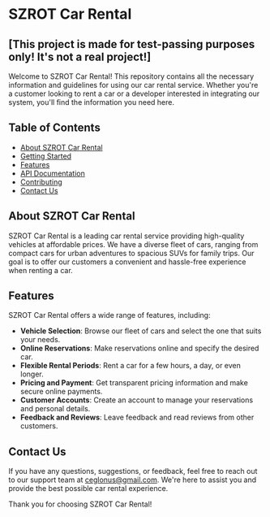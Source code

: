 # SZROT Car Rental

## [This project is made for test-passing purposes only! It's not a real project!]

Welcome to SZROT Car Rental! This repository contains all the necessary information and guidelines for using our car rental service. Whether you're a customer looking to rent a car or a developer interested in integrating our system, you'll find the information you need here.

## Table of Contents
- [About SZROT Car Rental](#about-szrot-car-rental)
- [Getting Started](#getting-started)
- [Features](#features)
- [API Documentation](#api-documentation)
- [Contributing](#contributing)
- [Contact Us](#contact-us)

## About SZROT Car Rental
SZROT Car Rental is a leading car rental service providing high-quality vehicles at affordable prices. We have a diverse fleet of cars, ranging from compact cars for urban adventures to spacious SUVs for family trips. Our goal is to offer our customers a convenient and hassle-free experience when renting a car.

## Features
SZROT Car Rental offers a wide range of features, including:

- **Vehicle Selection**: Browse our fleet of cars and select the one that suits your needs.
- **Online Reservations**: Make reservations online and specify the desired car.
- **Flexible Rental Periods**: Rent a car for a few hours, a day, or even longer.
- **Pricing and Payment**: Get transparent pricing information and make secure online payments.
- **Customer Accounts**: Create an account to manage your reservations and personal details.
- **Feedback and Reviews**: Leave feedback and read reviews from other customers.

## Contact Us
If you have any questions, suggestions, or feedback, feel free to reach out to our support team at ceglonus@gmail.com. We're here to assist you and provide the best possible car rental experience.

Thank you for choosing SZROT Car Rental!
